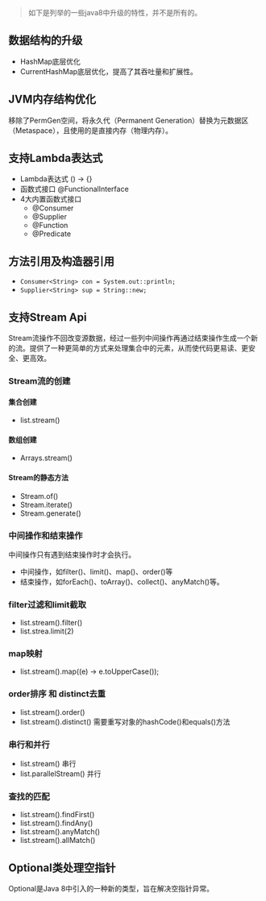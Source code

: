> 如下是列举的一些java8中升级的特性，并不是所有的。

## 数据结构的升级
* HashMap底层优化
* CurrentHashMap底层优化，提高了其吞吐量和扩展性。

## JVM内存结构优化
移除了PermGen空间，将永久代（Permanent Generation）替换为元数据区（Metaspace），且使用的是直接内存（物理内存）。

## 支持Lambda表达式
* Lambda表达式
  () -> {}
* 函数式接口
  @FunctionalInterface
* 4大内置函数式接口
  * @Consumer
  * @Supplier
  * @Function
  * @Predicate

## 方法引用及构造器引用

* `Consumer<String> con = System.out::println;`
* `Supplier<String> sup = String::new;`

## 支持Stream Api
Stream流操作不回改变源数据，经过一些列中间操作再通过结束操作生成一个新的流。提供了一种更简单的方式来处理集合中的元素，从而使代码更易读、更安全、更高效。

### Stream流的创建
#### 集合创建
* list.stream()
  
#### 数组创建
* Arrays.stream()
  
#### Stream的静态方法
* Stream.of()
* Stream.iterate()
* Stream.generate()

### 中间操作和结束操作
中间操作只有遇到结束操作时才会执行。
* 中间操作，如filter()、limit()、map()、order()等
* 结束操作，如forEach()、toArray()、collect()、anyMatch()等。

### filter过滤和limit截取
* list.stream().filter()
* list.strea.limit(2)

### map映射
* list.stream().map((e) -> e.toUpperCase());

### order排序 和 distinct去重
* list.stream().order()
* list.stream().distinct() 需要重写对象的hashCode()和equals()方法

### 串行和并行
* list.stream() 串行
* list.parallelStream() 并行

### 查找的匹配
* list.stream().findFirst()
* list.stream().findAny()
* list.stream().anyMatch()
* list.stream().allMatch()

## Optional类处理空指针
Optional是Java 8中引入的一种新的类型，旨在解决空指针异常。
